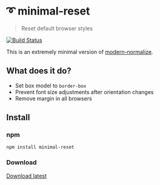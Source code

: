 # ➰ minimal-reset
> Reset default browser styles

[![Build Status](https://travis-ci.org/frekyll/minimal-reset.svg?branch=master)](https://travis-ci.org/frekyll/minimal-reset)

This is an extremely minimal version of [modern-normalize](https://github.com/sindresorhus/modern-normalize).

## What does it do?

- Set box model to `border-box`
- Prevent font size adjustments after orientation changes
- Remove margin in all browsers

## Install

### npm
`npm install minimal-reset`

### Download

[Download latest](https://github.com/frekyll/minimal-reset/archive/v1.0.zip)
